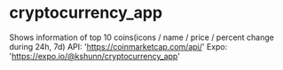 # cryptocurrency_app
Shows information of top 10 coins(icons / name / price / percent change during 24h, 7d)
API: 'https://coinmarketcap.com/api/'
Expo: 'https://expo.io/@kshunn/cryptocurrency_app'